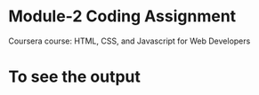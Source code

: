 

# Module-2 Coding Assignment

Coursera course: HTML, CSS, and Javascript for Web Developers

# To see the output

